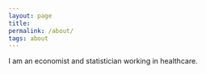 ```yaml
---
layout: page
title: 
permalink: /about/
tags: about
---
```


I am an economist and statistician working in healthcare. 